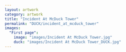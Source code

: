 ```yaml
---
layout: artwork
category: artwork
title: "Incident At McDuck Tower"
permalink: "DUCK/incident_at_mcduck_tower"
images:
  "First page":
    image: "images/Incident At McDuck Tower.jpg"
    duck: "images/Incident At McDuck Tower_DUCK.jpg"
---
```

